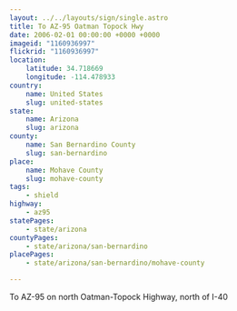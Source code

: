 ```yaml
---
layout: ../../layouts/sign/single.astro
title: To AZ-95 Oatman Topock Hwy
date: 2006-02-01 00:00:00 +0000 +0000
imageid: "1160936997"
flickrid: "1160936997"
location:
    latitude: 34.718669
    longitude: -114.478933
country:
    name: United States
    slug: united-states
state:
    name: Arizona
    slug: arizona
county:
    name: San Bernardino County
    slug: san-bernardino
place:
    name: Mohave County
    slug: mohave-county
tags:
    - shield
highway:
    - az95
statePages:
    - state/arizona
countyPages:
    - state/arizona/san-bernardino
placePages:
    - state/arizona/san-bernardino/mohave-county

---
```

To AZ-95 on north Oatman-Topock Highway, north of I-40